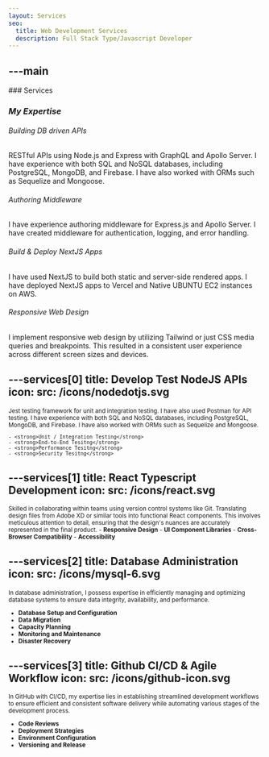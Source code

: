```yaml
---
layout: Services
seo:
  title: Web Development Services
  description: Full Stack Type/Javascript Developer
---
```




---main
---

<PageTitle>
  ### Services

  ### _My Expertise_
</PageTitle>

###### Building DB driven APIs
RESTful APIs using Node.js and Express with GraphQL and Apollo Server. I have experience with both SQL and NoSQL databases, including PostgreSQL, MongoDB, and Firebase. I have also worked with ORMs such as Sequelize and Mongoose.

###### Authoring Middleware
I have experience authoring middleware for Express.js and Apollo Server. I have created middleware for authentication, logging, and error handling.


###### Build & Deploy NextJS Apps
I have used NextJS to build both static and server-side rendered apps. I have deployed NextJS apps to Vercel and Native UBUNTU EC2 instances on AWS.

###### Responsive Web Design
I implement responsive web design by utilizing Tailwind or just CSS media queries and breakpoints. This resulted in a consistent user experience across different screen sizes and devices.








<Sep size="12" />


---services[0]
title: Develop Test NodeJS APIs
icon:
  src: /icons/nodedotjs.svg
---

<small>
  Jest testing framework for unit and integration testing. I have also used Postman for API testing. I have experience with both SQL and NoSQL databases, including PostgreSQL, MongoDB, and Firebase. I have also worked with ORMs such as Sequelize and Mongoose.

    - <strong>Unit / Integration Testing</strong>
    - <strong>End-to-End Tesitng</strong>
    - <strong>Performance Tesitng</strong>
    - <strong>Security Tesitng</strong>

</small>



---services[1]
title: React Typescript Development
icon:
  src: /icons/react.svg
---

<small>
Skilled in collaborating within teams using version control systems like Git. Translating design files from Adobe XD or similar tools into functional React components. This involves meticulous attention to detail, ensuring that the design's nuances are accurately represented in the final product. 
 - <strong>Responsive Design</strong>
 - <strong>UI Component Libraries</strong>
 - <strong>Cross-Browser Compatibility</strong>
 - <strong>Accessibility</strong>
</small>




---services[2]
title: Database Administration
icon:
  src: /icons/mysql-6.svg
---

<small>
 In database administration, I possess expertise in efficiently managing and optimizing database systems to ensure data integrity, availability, and performance.

 - <strong>Database Setup and Configuration</strong>
 - <strong>Data Migration</strong>
 - <strong>Capacity Planning</strong>
 - <strong>Monitoring and Maintenance</strong>
 - <strong>Disaster Recovery</strong>
</small>



---services[3]
title: Github CI/CD & Agile Workflow
icon:
  src: /icons/github-icon.svg
---

<small>
   In GitHub with CI/CD, my expertise lies in establishing streamlined development workflows to ensure efficient and consistent software delivery while automating various stages of the development process.

 - <strong>Code Reviews</strong>
 - <strong>Deployment Strategies</strong>
 - <strong>Environment Configuration</strong>
 - <strong>Versioning and Release</strong>
</small>
